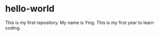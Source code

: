 # hello-world
This is my first repository.
My name is Ying. This is my first year to learn coding. 
